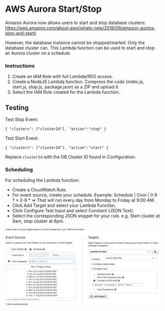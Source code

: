 # AWS Aurora Start/Stop

Amazon Aurora now allows users to start and stop database clusters:
https://aws.amazon.com/about-aws/whats-new/2018/09/amazon-aurora-stop-and-start/

However, the database instance cannot be stopped/started. Only the database
cluster can. This Lambda function can be used to start and stop an Aurora cluster on a schedule.

### Instructions

1. Create an IAM Role with full Lambda/RDS access.
2. Create a NodeJS Lambda function. Compress the code (index.js, start.js, stop.js, package.json) as a ZIP and upload it.
3. Select the IAM Role created for the Lambda function.

## Testing

Test Stop Event:

```
{ "clusters": ["clusterId"], "action":"stop" }
```

Test Start Event:

```
{ "clusters": ["clusterId"], "action":"start" }
```

Replace `clusterId` with the DB Cluster ID found in Configuration.

### Scheduling

For scheduling the Lambda function:

- Create a CloudWatch Rule.
- For event source, create your schedule. Example: Schedule | Cron | 0 9 ? * 2-6 * => That will run every day from Monday to Friday at 9:00 AM.
- Click Add Target and select your Lambda Function.
- Click Configure Test Input and select Constant (JSON Text).
- Select the corresponding JSON snippet for your rule. e.g. Start cluster at 9am, stop cluster at 6pm.

![Screenshot](cloudwatch_rule.png)
